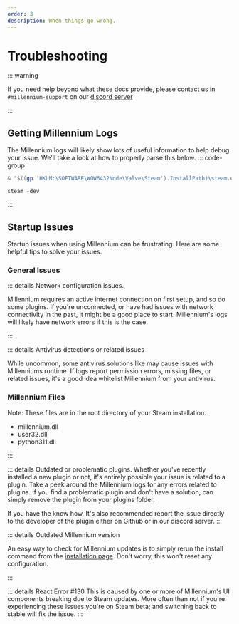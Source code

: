 ```yaml
---
order: 3
description: When things go wrong.
---
```


# Troubleshooting

::: warning

If you need help beyond what these docs provide, please contact us in `#millennium-support` on our [discord server](https://steambrew.app/discord)

:::

## Getting Millennium Logs

The Millennium logs will likely show lots of useful information to help debug your issue. We'll take a look at how to properly parse this below.
::: code-group

```powershell [Windows]
& "$((gp 'HKLM:\SOFTWARE\WOW6432Node\Valve\Steam').InstallPath)\steam.exe" -dev
```

```[Linux]
steam -dev
```

:::

## Startup Issues

Startup issues when using Millennium can be frustrating. Here are some helpful tips to solve your issues.

### General Issues

::: details Network configuration issues.

Millennium requires an active internet connection on first setup, and so do some plugins.
If you're unconnected, or have had issues with network connectivity in the past, it might be a good place to start.
Millennium's logs will likely have network errors if this is the case.

:::

::: details Antivirus detections or related issues

While uncommon, some antivirus solutions like may cause issues with Millenniums runtime. If logs report permission errors, missing files, or related issues, it's a good idea whitelist Millennium from your antivirus.

### Millennium Files

Note: These files are in the root directory of your Steam installation.

-   millennium.dll
-   user32.dll
-   python311.dll

:::

::: details Outdated or problematic plugins.
Whether you've recently installed a new plugin or not, it's entirely possible your issue is related to a plugin.
Take a peek around the Millennium logs for any errors related to plugins. If you find a problematic plugin and don't have a solution, can simply remove the plugin from your plugins folder.

If you have the know how, It's also recommended report the issue directly to the developer of the plugin either on Github or in our discord server.
:::

::: details Outdated Millennium version

An easy way to check for Millennium updates is to simply rerun the install command from the [installation page](./installation.md).
Don't worry, this won't reset any configuration.

:::

::: details React Error #130
This is caused by one or more of Millennium's UI components breaking due to Steam updates. More often than not if you're experiencing these issues you're on Steam beta; and switching back to stable will fix the issue.
:::

